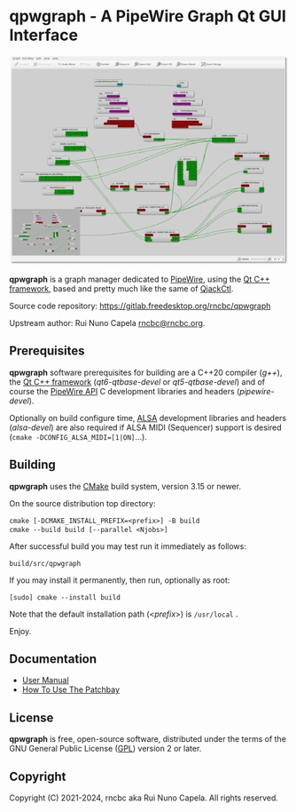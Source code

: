 # qpwgraph - A PipeWire Graph Qt GUI Interface

![Screenshot](src/images/qpwgraph_screenshot-4.png)

  **qpwgraph** is a graph manager dedicated to [PipeWire](https://pipewire.org),
  using the [Qt C++ framework](https://qt.io), based and pretty much like the
  same of [QjackCtl](https://qjackctl.sourceforge.io).

  Source code repository: https://gitlab.freedesktop.org/rncbc/qpwgraph

  Upstream author: Rui Nuno Capela <rncbc@rncbc.org>.

## Prerequisites

  **qpwgraph** software prerequisites for building are a C++20 compiler
  (_g++_), the [Qt C++ framework](https://qt.io) (_qt6-qtbase-devel_ or
  _qt5-qtbase-devel_) and of course the [PipeWire API](https://pipewire.org)
  C development libraries and headers (_pipewire-devel_).

  Optionally on build configure time, [ALSA](https://www.alsa-project.org)
  development libraries and headers (_alsa-devel_) are also required if
  ALSA MIDI (Sequencer) support is desired (`cmake -DCONFIG_ALSA_MIDI=[1|ON]`...).

## Building

  **qpwgraph** uses the [CMake](https://cmake.org) build system, version
  3.15 or newer.

  On the source distribution top directory:

    cmake [-DCMAKE_INSTALL_PREFIX=<prefix>] -B build
    cmake --build build [--parallel <Njobs>]

  After successful build you may test run it immediately as follows:

    build/src/qpwgraph

  If you may install it permanently, then run, optionally as root:

    [sudo] cmake --install build

  Note that the default installation path (\<_prefix_\>) is `/usr/local` .


  Enjoy.

## Documentation

  * [User Manual](docs/qpwgraph-user_manual.md)
  * [How To Use The Patchbay](docs/qpwgraph_patchbay-user_manual.md)

## License

  **qpwgraph** is free, open-source software, distributed under the terms of
  the GNU General Public License ([GPL](https://www.gnu.org/copyleft/gpl.html))
  version 2 or later.

## Copyright

  Copyright (C) 2021-2024, rncbc aka Rui Nuno Capela. All rights reserved.

